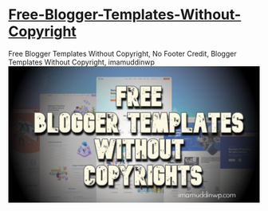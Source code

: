 # <a href='https://www.imamuddinwp.com/2024/11/free-blogger-templates-without-copyright-no-footer-credit.html'>Free-Blogger-Templates-Without-Copyright</a>
Free Blogger Templates Without Copyright, No Footer Credit, Blogger Templates Without Copyright, imamuddinwp
<a href="https://imamuddinwp.com/2024/11/free-blogger-templates-without-copyright-no-footer-credit.html"> <img src="https://github.com/imamuddinwp/Free-Blogger-Templates-Without-Copyright/blob/main/free-blogger-templates-without-copyright-imamuddinwp.png" alt="Floating Chat Action Button imamuddinwp"/></a>

